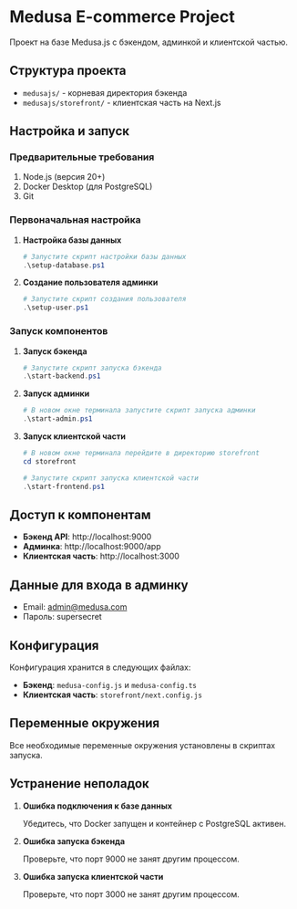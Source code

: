 # Medusa E-commerce Project

Проект на базе Medusa.js с бэкендом, админкой и клиентской частью.

## Структура проекта

- `medusajs/` - корневая директория бэкенда
- `medusajs/storefront/` - клиентская часть на Next.js

## Настройка и запуск

### Предварительные требования

1. Node.js (версия 20+)
2. Docker Desktop (для PostgreSQL)
3. Git

### Первоначальная настройка

1. **Настройка базы данных**

   ```powershell
   # Запустите скрипт настройки базы данных
   .\setup-database.ps1
   ```

2. **Создание пользователя админки**

   ```powershell
   # Запустите скрипт создания пользователя
   .\setup-user.ps1
   ```

### Запуск компонентов

1. **Запуск бэкенда**

   ```powershell
   # Запустите скрипт запуска бэкенда
   .\start-backend.ps1
   ```

2. **Запуск админки**

   ```powershell
   # В новом окне терминала запустите скрипт запуска админки
   .\start-admin.ps1
   ```

3. **Запуск клиентской части**

   ```powershell
   # В новом окне терминала перейдите в директорию storefront
   cd storefront
   
   # Запустите скрипт запуска клиентской части
   .\start-frontend.ps1
   ```

## Доступ к компонентам

- **Бэкенд API**: http://localhost:9000
- **Админка**: http://localhost:9000/app
- **Клиентская часть**: http://localhost:3000

## Данные для входа в админку

- Email: admin@medusa.com
- Пароль: supersecret

## Конфигурация

Конфигурация хранится в следующих файлах:

- **Бэкенд**: `medusa-config.js` и `medusa-config.ts`
- **Клиентская часть**: `storefront/next.config.js`

## Переменные окружения

Все необходимые переменные окружения установлены в скриптах запуска.

## Устранение неполадок

1. **Ошибка подключения к базе данных**
   
   Убедитесь, что Docker запущен и контейнер с PostgreSQL активен.

2. **Ошибка запуска бэкенда**
   
   Проверьте, что порт 9000 не занят другим процессом.

3. **Ошибка запуска клиентской части**
   
   Проверьте, что порт 3000 не занят другим процессом.